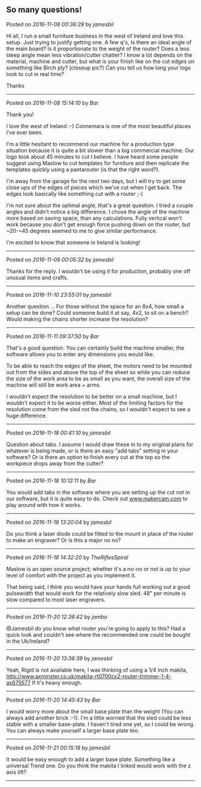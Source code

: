 ## So many questions!
Posted on *2016-11-08 00:36:29* by *jamesbil*

Hi all,
I run a small furniture business in the west of Ireland and love this setup. Just trying to justify getting one.
A few q's,
Is there an ideal angle of the main board? Is it proportionate to the weight of the router?
Does a less steep angle mean less vibration/cutter chatter?
I know a lot depends on the material, machine and cutter, but what is your finish like on the cut edges on something like Birch ply? (closeup pic?)
Can you tell us how long your logo took to cut in real time?

Thanks

---

Posted on *2016-11-08 15:14:10* by *Bar*

Thank you!

I love the west of Ireland :-) Connemara is one of the most beautiful places I've ever been.

I'm a little hesitant to recommend our machine for a production type situation because it is quite a bit slower than a big commercial machine. Our logo took about 45 minutes to cut I believe. I have heard some people suggest using Maslow to cut templates for furniture and then replicate the templates quickly using a pantarouter (is that the right word?).

I'm away from the garage for the next two days, but I will try to get some close ups of the edges of pieces which we've cut when I get back. The edges look basically like something cut with a router ;-)

I'm not sure about the optimal angle, that's a great question. I tried a couple angles and didn't notice a big difference. I chose the angle of the machine more based on saving space, than any calculations. Fully vertical won't work because you don't get enough force pushing down on the router, but ~20-~45 degrees seemed to me to give similar performance. 

I'm excited to know that someone in Ireland is looking!

---

Posted on *2016-11-09 00:05:32* by *jamesbil*

Thanks for the reply. I wouldn't be using it for production, probably one off unusual items and crafts.

---

Posted on *2016-11-10 23:55:01* by *jamesbil*

Another question. .. For those without the space for an 8x4, how small a setup can be done? Could someone build it at say, 4x2, to sit on a bench? Would making the chains shorter increase the resolution?

---

Posted on *2016-11-11 09:37:50* by *Bar*

That's a good question. You can certainly build the machine smaller, the software allows you to enter any dimensions you would like. 

To be able to reach the edges of the sheet, the motors need to be mounted out from the sides and above the top of the sheet so while you can reduce the size of the work area to be as small as you want, the overall size of the machine will still be work area + arms. 

I wouldn't expect the resolution to be better on a small machine, but I wouldn't expect it to be worse either. Most of the limiting factors for the resolution come from the sled not the chains, so I wouldn't expect to see a huge difference.

---

Posted on *2016-11-18 00:41:10* by *jamesbil*

Question about tabs.
I assume I  would draw these in to my original plans for whatever is being made, or is there an easy "add tabs" setting in your software? 
Or is there an option to finish every cut at the top so the workpiece drops away from the cutter?

---

Posted on *2016-11-18 10:12:11* by *Bar*

You would add tabs in the software where you are setting up the cut not in our software, but it is quite easy to do. Check out www.makercam.com to play around with how it works.

---

Posted on *2016-11-18 13:20:04* by *jamesbil*

Do you  think a laser diode could be fitted to the mount in place of the router to make an engraver? Or is this a major no no?

---

Posted on *2016-11-18 14:32:20* by *TheRiflesSpiral*

Maslow is an open source project; whether it's a no-no or not is up to your level of comfort with the project as you implement it.

That being said, I think you would have your hands full working out a good pulsewidth that would work for the relatively slow sled. 48" per minute is slow compared to most laser engravers.

---

Posted on *2016-11-20 12:36:42* by *jambo*

@Jamesbil do you know what router you're going to apply to this? 
Had a quick look and couldn't see where the recommended one could be bought in the Uk/Ireland?

---

Posted on *2016-11-20 13:36:39* by *jamesbil*

Yeah, Rigid is not available here, I was thinking of using a 1/4 inch makita, http://www.axminster.co.uk/makita-rt0700cx2-router-trimmer-1-4-ax875577
If it's heavy enough.

---

Posted on *2016-11-20 14:45:43* by *Bar*

I would worry more about the small base plate than the weight (You can always add another brick :-)). I'm a little worried that the sled could be less stable with a smaller base-plate. I haven't tired one yet, so I could be wrong. You can always make yourself a larger base plate too.

---

Posted on *2016-11-21 00:15:18* by *jamesbil*

It would be easy enough to add a larger base plate. Something like a universal Trend one.
Do you think the makita I linked would work with the z axis lift?

---

